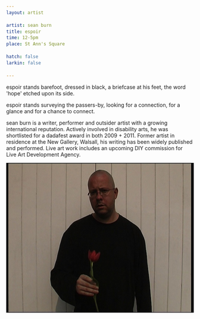 ```yaml
---
layout: artist

artist: sean burn
title: espoir
time: 12-5pm
place: St Ann's Square

hatch: false
larkin: false

---
```


espoir stands barefoot, dressed in black, a briefcase at his feet, the word 'hope' etched upon its side.     

espoir stands surveying the passers-by, looking for a connection, for a glance and for a chance to connect.    
	
sean burn is a writer, performer and outsider artist with a growing international reputation. Actively involved in disability arts, he was shortlisted for a dadafest award in both 2009 + 2011.  Former artist in residence at the New Gallery, Walsall, his writing has been widely published and performed.  Live art work includes an upcoming DIY commission for Live Art Development Agency.

![sean burn](seanburn.jpg)